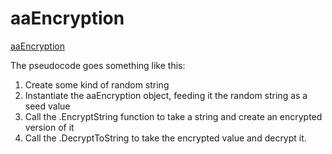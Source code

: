 aaEncryption
============

[aaEncryption](http://archestranaut.avidsolutionsinc.com/2013/11/the-first-aaopensource-tool-aaencryption/)

The pseudocode goes something like this:

1. Create some kind of random string
2. Instantiate the aaEncryption object, feeding it the random string as a seed value
3. Call the .EncryptString function to take a string and create an encrypted version of it
4. Call the .DecryptToString to take the encrypted value and decrypt it.


